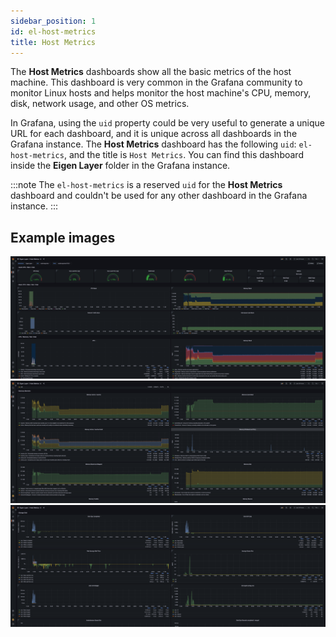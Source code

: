```yaml
---
sidebar_position: 1
id: el-host-metrics
title: Host Metrics
---
```


The **Host Metrics** dashboards show all the basic metrics of the host machine. This dashboard is very common in the Grafana community to monitor Linux hosts and helps monitor the host machine's CPU, memory, disk, network usage, and other OS metrics.

In Grafana, using the `uid` property could be very useful to generate a unique URL for each dashboard, and it is unique across all dashboards in the Grafana instance. The **Host Metrics** dashboard has the following `uid`: `el-host-metrics`, and the title is `Host Metrics`. You can find this dashboard inside the **Eigen Layer** folder in the Grafana instance.

:::note
The `el-host-metrics` is a reserved `uid` for the **Host Metrics** dashboard and couldn't be used for any other dashboard in the Grafana instance.
:::

## Example images

![](/img/grafana/el-host-metrics-1.png)
![](/img/grafana/el-host-metrics-2.png)
![](/img/grafana/el-host-metrics-3.png)